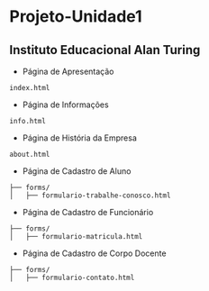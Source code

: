 # Projeto-Unidade1

## Instituto Educacional Alan Turing

- Página de Apresentação
```
index.html
```

- Página de Informações
```
info.html
```

- Página de História da Empresa
```
about.html
```

- Página de Cadastro de Aluno
```
├── forms/
│   ├── formulario-trabalhe-conosco.html
```

- Página de Cadastro de Funcionário
```
├── forms/
│   ├── formulario-matricula.html
```

- Página de Cadastro de Corpo Docente
```
├── forms/
│   ├── formulario-contato.html
```
